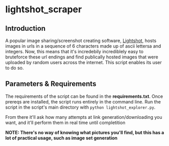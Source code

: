 # lightshot_scraper

## Introduction
A popular image sharing/screenshot creating software, [Lightshot](https://app.prntscr.com/en/index.html), hosts images in urls in a sequence of 6 characters made up of ascii lettersa and integers. 
Now, this means that it's incredebily incrediblely easy to bruteforce these url endings and find publically hosted images that were uploaded by random users across the internet. This script enables its user to do so.

## Parameters & Requirements
The requirements of the script can be found in the **requirements.txt**. Once prereqs are installed, the script runs entirely in the command line. 
Run the script in the script's main directory with ``` python lightshot_explorer.py ```.

From there it'll ask how many attempts at link generation/downloading you want, and it'll perform them in real time until completition

**NOTE: There's no way of knowing what pictures you'll find, but this has a lot of practical usage, such as image set generation**
